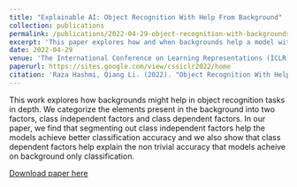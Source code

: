 ```yaml
---
title: "Explainable AI: Object Recognition With Help From Background"
collection: publications
permalink: /publications/2022-04-29-object-recognition-with-backgrounds
excerpt: 'This paper explores how and when backgrounds help a model with object classification task'
date: 2022-04-29
venue: 'The International Conference on Learning Representations (ICLR), CSS Workshop'
paperurl: https://sites.google.com/view/cssiclr2022/home
citation: 'Raza Hashmi, Qiang Li. (2022). "Object Recognition With Help From Background." <i>ICLR CSS Workshop</i>.(1)'
---
```

This work explores how backgrounds might help in object recognition tasks in depth. We categorize the elements present in the background into two factors, class independent factors and class dependent factors.
In our paper, we find that segmenting out class independent factors help the models achieve better classification accuracy and we also show that class dependent factors help explain the non trivial accuracy that models acheive on background only classification.

[Download paper here](http://academicpages.github.io/files/paper1.pdf)

